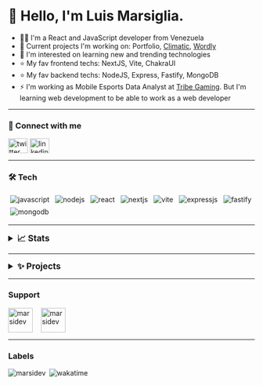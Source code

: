 # 👋 Hello, I'm Luis Marsiglia.

- 👨‍💻 I'm a React and JavaScript developer from Venezuela
- 🔭 Current projects I'm working on: Portfolio, [Climatic][climatic], [Wordly][wordly]
- 🌱 I'm interested on learning new and trending technologies
- ⭐ My fav frontend techs: NextJS, Vite, ChakraUI
- ⭐ My fav backend techs: NodeJS, Express, Fastify, MongoDB
- ⚡ I'm working as Mobile Esports Data Analyst at [Tribe Gaming][tribegaming]. But I'm learning web development to be able to work as a web developer

---

### 🔗 Connect with me
<p>
<a href="https://twitter.com/marsigliacr" title="@marsigliacr on Twitter"><img align="center" src="https://raw.githubusercontent.com/rahuldkjain/github-profile-readme-generator/master/src/images/icons/Social/twitter.svg" alt="twitter logo" height="30" width="40" /></a>
<a href="https://linkedin.com/in/marsidev" title="marsidev on Twitter"><img align="center" src="https://raw.githubusercontent.com/rahuldkjain/github-profile-readme-generator/master/src/images/icons/Social/linked-in-alt.svg" alt="linkedin logo" height="30" width="40" /></a>
</p>

---

### 🛠️ Tech 
<p align="left"> 
  <img src="https://img.shields.io/badge/JavaScript-F7DF1E?style=flat&logo=javascript&logoColor=black" alt="javascript" style="vertical-align:top; margin:4px">
  <img src="https://img.shields.io/badge/Node.js-43853D?style=flat&logo=node.js&logoColor=white" alt="nodejs" style="vertical-align:top; margin:4px">
  <img src="https://img.shields.io/badge/React-007096?style=flat&logo=react&logoColor=white" alt="react" style="vertical-align:top; margin:4px">
  <img src="https://img.shields.io/badge/Next.js-000000?style=flat&logo=next.js&logoColor=white" alt="nextjs" style="vertical-align:top; margin:4px">
  <img src="https://img.shields.io/badge/Vite-646CFF?style=flat&logo=vite&logoColor=white" alt="vite" style="vertical-align:top; margin:4px">
  <img src="https://img.shields.io/badge/Express.js-404D59?style=flat&logo=express" alt="expressjs" style="vertical-align:top; margin:4px">
  <img src="https://img.shields.io/badge/Fastify-404D59?style=flat&logo=fastify" alt="fastify" style="vertical-align:top; margin:4px">
  <img src="https://img.shields.io/badge/MongoDB-47A248?style=flat&logo=mongodb&logoColor=white" alt="mongodb" style="vertical-align:top; margin:4px">
</p>

---

<!-- ### 📈 Stats -->
<details>
  <summary style="font-size:1.25em;">
    <b>📈 Stats</b>
  </summary>
  <br/>
  <div style="display:flex; justify-content:center; align-items:center; flex-direction:row; max-width:100%; gap:1em; flex-wrap:wrap;">
    <a href="https://git.io/streak-stats">
      <img align="center" src="https://github-readme-streak-stats.herokuapp.com/?user=marsidev&theme=dracula&hide_border=true&currStreakNum=38B2AC&sideLabels=38B2AC&ring=38B2AC&sideNums=38B2AC&stroke=E2E8F0&currStreakLabel=38B2AC&fire=F56565&background=ffffff&dates=1A202C" alt="marsidev's commits streak stats" style="border-radius:16px;" />
    </a>
    <a href="https://github.com/anuraghazra/github-readme-stats">
      <img align="center" src="https://github-readme-stats.vercel.app/api?username=marsidev&show_icons=true&hide_border=true&count_private=true&border_radius=16&locale=en&include_all_commits=true&count_private=true&custom_title=GitHub%20Stats&disable_animations=true&theme=buefy" alt="marsidev's github stats" style="" />
    </a>
    <a href="https://github.com/anuraghazra/github-readme-stats">
      <img align="center" src="https://github-readme-stats.vercel.app/api/top-langs/?username=marsidev&hide_border=true&border_radius=16&layout=compact&langs_count=10&disable_animations=true&theme=buefy" alt="marsidev's most used programming languages" style="" />
    </a>
    <a href="https://github.com/anuraghazra/github-readme-stats">
      <img align="center" src="https://github-readme-stats.vercel.app/api/wakatime?username=marsidev?username=marsidev&hide_border=true&border_radius=16&layout=compact&langs_count=10&disable_animations=true&theme=buefy" alt="marsidev's wakatime stats" style="" />
    </a>
  </div>
</details>

---

<!-- ### ✨ Projects -->
<details>
  <summary style="font-size:1.25em;">
    <b>✨ Projects</b>
  </summary>
  <br/>
  <div style="display:flex; justify-content:center; align-items:center; flex-direction:row; max-width:100%; gap:1em; flex-wrap:wrap;">
    <a href="https://github.com/marsidev/climatic">
      <img align="center" src="https://github-readme-stats.vercel.app/api/pin/?username=marsidev&repo=climatic&hide_border=true&border_radius=16&&disable_animations=tru&theme=buefy" alt="" style=""  />
    </a>
    <a href="https://github.com/marsidev/wordly">
      <img align="center" src="https://github-readme-stats.vercel.app/api/pin/?username=marsidev&repo=wordly&hide_border=true&border_radius=16&&disable_animations=true&theme=buefy" alt="" style=""  />
    </a>
    <a href="https://github.com/marsidev/overnote">
      <img align="center" src="https://github-readme-stats.vercel.app/api/pin/?username=marsidev&repo=overnote&hide_border=true&border_radius=16&&disable_animations=true&theme=buefy" alt="" style=""  />
    </a>
    <a href="https://github.com/marsidev/AxieHub">
      <img align="center" src="https://github-readme-stats.vercel.app/api/pin/?username=marsidev&repo=AxieHub&hide_border=true&border_radius=16&disable_animations=true&theme=buefy" alt="" style=""  />
    </a>
    <a href="https://github.com/marsidev/get-sc-key">
      <img align="center" src="https://github-readme-stats.vercel.app/api/pin/?username=marsidev&repo=get-sc-key&hide_border=true&border_radius=16&disable_animations=true&theme=buefy" alt="" style=""  />
    </a>
  </div>
</details>

---

### Support
<div style="display:flex; flex-direction:row; gap:1em; flex-wrap:wrap;">
  <a href="https://www.buymeacoffee.com/marsi">
    <img align="left" src="https://cdn.buymeacoffee.com/buttons/v2/default-yellow.png" height="50" width="auto" alt="marsidev" />
  </a>
  <a href="https://ko-fi.com/marsidev">
    <img align="left" src="https://cdn.ko-fi.com/cdn/kofi3.png?v=3" height="50" width="auto" alt="marsidev" />
  </a>
</div>

---


### Labels
<div style="display:flex; flex-direction:row; gap:.5em; flex-wrap:wrap;">
  <img src="https://komarev.com/ghpvc/?username=marsidev&label=Profile%20views&color=0e75b6&style=flat" alt="marsidev" /> 

  <img src="https://wakatime.com/badge/user/7fee11fb-f30c-4ec4-9052-d9f582b1ebc4.svg?style=flat" alt="wakatime" />
</div>


[twitter]: https://twitter.com/marsigliacr
[tribegaming]: https://twitter.com/tribegaming
[climatic]: https://github.com/marsidev/climatic
[wordly]: https://github.com/marsidev/wordly

<!-- widgets and icons reference -->
<!-- https://github.com/anuraghazra/github-readme-stats -->
<!-- https://git.io/streak-stats -->
<!-- https://rahuldkjain.github.io -->
<!-- https://simpleicons.org -->
<!-- https://img.shields.io/ -->